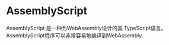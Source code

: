 # AssemblyScript

AssemblyScript 是一种为WebAssembly设计的类 TypeScript语言。
AssemblyScript程序可以非常容易地编译到WebAssembly.